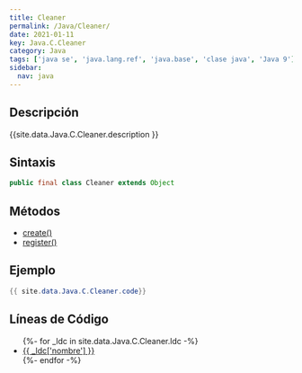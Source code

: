 ```yaml
---
title: Cleaner
permalink: /Java/Cleaner/
date: 2021-01-11
key: Java.C.Cleaner
category: Java
tags: ['java se', 'java.lang.ref', 'java.base', 'clase java', 'Java 9']
sidebar: 
  nav: java
---
```


## Descripción
{{site.data.Java.C.Cleaner.description }}

## Sintaxis
~~~java
public final class Cleaner extends Object
~~~

## Métodos
* [create()](/Java/Cleaner/create)
* [register()](/Java/Cleaner/register)

## Ejemplo
~~~java
{{ site.data.Java.C.Cleaner.code}}
~~~

## Líneas de Código
<ul>
{%- for _ldc in site.data.Java.C.Cleaner.ldc -%}
   <li>
       <a href="{{_ldc['url'] }}">{{ _ldc['nombre'] }}</a>
   </li>
{%- endfor -%}
</ul>
